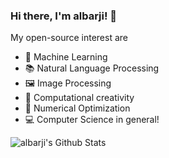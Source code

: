 ### Hi there, I'm albarji! 👋

My open-source interest are

* 🤖 Machine Learning 
* 📚 Natural Language Processing 
* 🖼️ Image Processing 
* 🤔 Computational creativity
* 🔩 Numerical Optimization
* 💻 Computer Science in general!

<img align="left" alt="albarji's Github Stats" src="https://github-readme-stats.vercel.app/api?username=albarji&show_icons=true&hide_border=true" />
